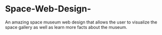 # Space-Web-Design-

An amazing space museum web design that allows the user to visualize the space gallery as well as learn more facts about the museum. 
